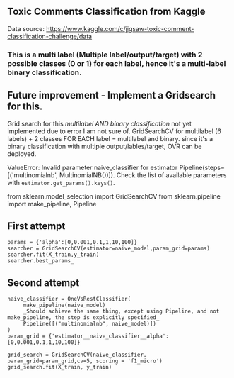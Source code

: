 ## Toxic Comments Classification from Kaggle

Data source: https://www.kaggle.com/c/jigsaw-toxic-comment-classification-challenge/data

### This is a multi label (Multiple label/output/target) with 2 possible classes (0 or 1) for each label, hence it's a multi-label binary classification.

## Future improvement - Implement a Gridsearch for this.

Grid search for this *multilabel AND binary classification* not yet implemented due to error I am not sure of.
GridSearchCV for multilabel (6 labels) + 2 classes FOR EACH label = multilabel and binary. since it's a binary classification with multiple output/lables/target, OVR can be deployed.

ValueError: Invalid parameter naive_classifier for estimator Pipeline(steps=[('multinomialnb', MultinomialNB())]). Check the list of available parameters with `estimator.get_params().keys()`.

from sklearn.model_selection import GridSearchCV
from sklearn.pipeline import make_pipeline, Pipeline

## First attempt

``` 
params = {'alpha':[0,0.001,0.1,1,10,100]}
searcher = GridSearchCV(estimator=naive_model,param_grid=params)
searcher.fit(X_train,y_train)
searcher.best_params_ 
```

## Second attempt
     
``` 
naive_classifier = OneVsRestClassifier(
     make_pipeline(naive_model)
     _Should achieve the same thing, except using Pipeline, and not make_pipeline, the step is explicitly specified_
     Pipeline([("multinomialnb", naive_model)])
)
param_grid = {'estimator__naive_classifier__alpha': [0,0.001,0.1,1,10,100]}

grid_search = GridSearchCV(naive_classifier, param_grid=param_grid,cv=5, scoring = 'f1_micro')
grid_search.fit(X_train, y_train)
```
